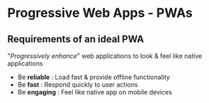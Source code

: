 # Progressive Web Apps - PWAs



## Requirements of an ideal PWA

"_Progressively enhance_" web applications to look & feel like native applications

- Be **reliable** : Load fast & provide offline functionality
- Be **fast** : Respond quickly to user actions
- Be **engaging** : Feel like native app on mobile devices 

